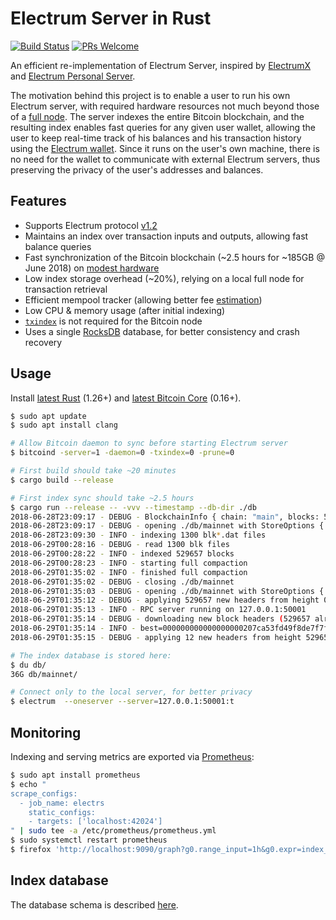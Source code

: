 # Electrum Server in Rust

[![Build Status](https://travis-ci.com/romanz/electrs.svg?branch=master)](https://travis-ci.com/romanz/electrs)
[![PRs Welcome](https://img.shields.io/badge/PRs-welcome-brightgreen.svg?style=flat-square)](http://makeapullrequest.com)

An efficient re-implementation of Electrum Server, inspired by [ElectrumX](https://github.com/kyuupichan/electrumx)
and [Electrum Personal Server](https://github.com/chris-belcher/electrum-personal-server/).

The motivation behind this project is to enable a user to run his own Electrum server,
with required hardware resources not much beyond those of a [full node](https://en.bitcoin.it/wiki/Full_node#Why_should_you_use_a_full_node_wallet).
The server indexes the entire Bitcoin blockchain, and the resulting index enables fast queries for any given user wallet,
allowing the user to keep real-time track of his balances and his transaction history using the [Electrum wallet](https://electrum.org/).
Since it runs on the user's own machine, there is no need for the wallet to communicate with external Electrum servers,
thus preserving the privacy of the user's addresses and balances.

## Features

 * Supports Electrum protocol [v1.2](https://electrumx.readthedocs.io/en/latest/protocol.html)
 * Maintains an index over transaction inputs and outputs, allowing fast balance queries
 * Fast synchronization of the Bitcoin blockchain (~2.5 hours for ~185GB @ June 2018) on [modest hardware](https://gist.github.com/romanz/cd9324474de0c2f121198afe3d063548)
 * Low index storage overhead (~20%), relying on a local full node for transaction retrieval
 * Efficient mempool tracker (allowing better fee [estimation](https://github.com/spesmilo/electrum/blob/59c1d03f018026ac301c4e74facfc64da8ae4708/RELEASE-NOTES#L34-L46))
 * Low CPU & memory usage (after initial indexing)
 * [`txindex`](https://github.com/bitcoinbook/bitcoinbook/blob/develop/ch03.asciidoc#txindex) is not required for the Bitcoin node
 * Uses a single [RocksDB](https://github.com/spacejam/rust-rocksdb) database, for better consistency and crash recovery

## Usage

Install [latest Rust](https://rustup.rs/) (1.26+) and [latest Bitcoin Core](https://bitcoincore.org/en/download/) (0.16+).

```bash
$ sudo apt update
$ sudo apt install clang

# Allow Bitcoin daemon to sync before starting Electrum server
$ bitcoind -server=1 -daemon=0 -txindex=0 -prune=0

# First build should take ~20 minutes
$ cargo build --release

# First index sync should take ~2.5 hours
$ cargo run --release -- -vvv --timestamp --db-dir ./db
2018-06-28T23:09:17 - DEBUG - BlockchainInfo { chain: "main", blocks: 529656, headers: 529656, bestblockhash: "0000000000000000000d6344eeaa8dece87a438c25948e9038e8fecd4c64ac0f", size_on_disk: 197723753341, pruned: false }
2018-06-28T23:09:17 - DEBUG - opening ./db/mainnet with StoreOptions { bulk_import: true }
2018-06-28T23:09:30 - INFO - indexing 1300 blk*.dat files
2018-06-29T00:28:16 - DEBUG - read 1300 blk files
2018-06-29T00:28:22 - INFO - indexed 529657 blocks
2018-06-29T00:28:23 - INFO - starting full compaction
2018-06-29T01:35:02 - INFO - finished full compaction
2018-06-29T01:35:02 - DEBUG - closing ./db/mainnet
2018-06-29T01:35:03 - DEBUG - opening ./db/mainnet with StoreOptions { bulk_import: false }
2018-06-29T01:35:12 - DEBUG - applying 529657 new headers from height 0
2018-06-29T01:35:13 - INFO - RPC server running on 127.0.0.1:50001
2018-06-29T01:35:14 - DEBUG - downloading new block headers (529657 already indexed) from 000000000000000000207ca53fd49f8de7f7f67dcde34af505882ab2be5d8fc5
2018-06-29T01:35:14 - INFO - best=000000000000000000207ca53fd49f8de7f7f67dcde34af505882ab2be5d8fc5 height=529668 @ 2018-06-28T22:26:05Z (12 left to index)
2018-06-29T01:35:15 - DEBUG - applying 12 new headers from height 529657

# The index database is stored here:
$ du db/
36G db/mainnet/

# Connect only to the local server, for better privacy
$ electrum  --oneserver --server=127.0.0.1:50001:t
```

## Monitoring

Indexing and serving metrics are exported via [Prometheus](https://github.com/pingcap/rust-prometheus):

```bash
$ sudo apt install prometheus
$ echo "
scrape_configs:
  - job_name: electrs
    static_configs:
    - targets: ['localhost:42024']
" | sudo tee -a /etc/prometheus/prometheus.yml
$ sudo systemctl restart prometheus
$ firefox 'http://localhost:9090/graph?g0.range_input=1h&g0.expr=index_height&g0.tab=0'
```

## Index database

The database schema is described [here](doc/schema.md).
